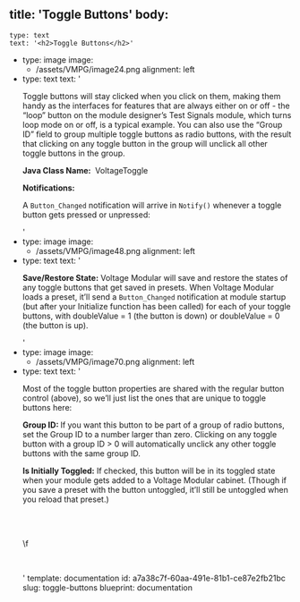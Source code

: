 title: 'Toggle Buttons'
body:
  -
    type: text
    text: '<h2>Toggle Buttons</h2>'
  -
    type: image
    image:
      - /assets/VMPG/image24.png
    alignment: left
  -
    type: text
    text: '<p>Toggle buttons will stay clicked when you click on them, making them handy as the interfaces for features that are always either on or off - the “loop” button on the module designer’s Test Signals module, which turns loop mode on or off, is a typical example. You can also use the “Group ID” field to group multiple toggle buttons as radio buttons, with the result that clicking on any toggle button in the group will unclick all other toggle buttons in the group.</p><p><strong>Java Class Name:</strong> &nbsp;VoltageToggle</p><p><strong>Notifications:</strong></p><p>A <code>Button_Changed</code> notification will arrive in <code>Notify()</code> whenever a toggle button gets pressed or unpressed:</p>'
  -
    type: image
    image:
      - /assets/VMPG/image48.png
    alignment: left
  -
    type: text
    text: '<p><strong>Save/Restore State:</strong> Voltage Modular will save and restore the states of any toggle buttons that get saved in presets. When Voltage Modular loads a preset, it’ll send a <code>Button_Changed</code> notification at module startup (but after your Initialize function has been called) for each of your toggle buttons, with doubleValue = 1 (the button is down) or doubleValue = 0 (the button is up).</p>'
  -
    type: image
    image:
      - /assets/VMPG/image70.png
    alignment: left
  -
    type: text
    text: '<p>Most of the toggle button properties are shared with the regular button control (above), so we’ll just list the ones that are unique to toggle buttons here:</p><p><strong>Group ID: </strong>If you want this button to be part of a group of radio buttons, set the Group ID to a number larger than zero. Clicking on any toggle button with a group ID &gt; 0 will automatically unclick any other toggle buttons with the same group ID.</p><p><strong>Is Initially Toggled:</strong> If checked, this button will be in its toggled state when your module gets added to a Voltage Modular cabinet. (Though if you save a preset with the button untoggled, it’ll still be untoggled when you reload that preset.)</p><p><br><br></p><p>\f<br></p><p><br></p>'
template: documentation
id: a7a38c7f-60aa-491e-81b1-ce87e2fb21bc
slug: toggle-buttons
blueprint: documentation
